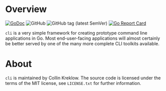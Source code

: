 # Overview
[![GoDoc](https://godoc.org/kreklow.us/go/cli?status.svg)](https://godoc.org/kreklow.us/go/cli)
![GitHub](https://img.shields.io/github/license/cjkreklow/cli.svg)
![GitHub tag (latest SemVer)](https://img.shields.io/github/tag/cjkreklow/cli.svg)
[![Go Report Card](https://goreportcard.com/badge/kreklow.us/go/cli)](https://goreportcard.com/report/kreklow.us/go/cli)

`cli` is a very simple framework for creating prototype command line
applications in Go. Most end-user-facing applications will almost certainly
be better served by one of the many more complete CLI toolkits available.

# About
`cli` is maintained by Collin Kreklow. The source code is licensed under
the terms of the MIT license, see `LICENSE.txt` for further information.
